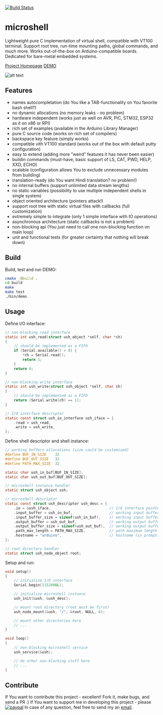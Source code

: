 [![Build Status](https://travis-ci.org/marcinbor85/microshell.svg?branch=main)](https://travis-ci.org/marcinbor85/microshell)
# microshell
Lightweight pure C implementation of virtual shell, compatible with VT100 terminal.
Support root tree, run-time mounting paths, global commands, and much more.
Works out-of-the-box on Arduino-compatible boards.
Dedicated for bare-metal embedded systems.

[Project Homepage](https://microshell.pl/)
[DEMO](https://microshell.pl/demo)

![alt text](https://github.com/marcinbor85/microshell/blob/main/website/screen.png?raw=true "Screenshot")

## Features
* names autocompletation (do You like a TAB-functionality on You favorite bash shell?)
* no dynamic allocations (no memory leaks - no problem)
* hardware independent (works just as well on AVR, PIC, STM32, ESP32 as it on x86 or RPI)
* rich set of examples (available in the Arduino Library Manager)
* pure C source code (works on rich set of compilers)
* backspace key feature (simply works)
* compatible vith VT100 standard (works out of the box with default putty configuration)
* easy to extend (adding more "weird" features it has never been easier)
* buildin commands (must-have, basic support of LS, CAT, PWD, HELP, XXD, ECHO)
* scalable (configuration allows You to exclude unnecessary modules from building)
* translation-ready (do You want Hindi translation? no problem!)
* no internal buffers (support unlimited data stream lengths)
* no static variables (possibility to use multiple independent shells in single system)
* object oriented architecture (pointers attack!)
* support root tree with static virtual files with callbacks (full customization)
* extremely simple to integrate (only 1 simple interface with IO operations)
* asynchronous architecture (static callbacks is not a problem)
* non-blocking api (You just need to call one non-blocking function on main loop)
* unit and functional tests (for greater certainty that nothing will break down)

## Build

Build, test and run DEMO:

```sh
cmake -Bbuild .
cd build
make
make test
./bin/demo
```

## Usage

Define I/O interface:

```c
// non-blocking read interface
static int ush_read(struct ush_object *self, char *ch)
{
    // should be implemented as a FIFO
    if (Serial.available() > 0) {
        *ch = Serial.read();
        return 1;
    }
    return 0;
}

// non-blocking write interface
static int ush_write(struct ush_object *self, char ch)
{
    // should be implemented as a FIFO
    return (Serial.write(ch) == 1);
}

// I/O interface descriptor
static const struct ush_io_interface ush_iface = {
    .read = ush_read,
    .write = ush_write,
};
```

Define shell descriptor and shell instance:

```c
// working buffers allocations (size could be customized)
#define BUF_IN_SIZE    32
#define BUF_OUT_SIZE   32
#define PATH_MAX_SIZE  32

static char ush_in_buf[BUF_IN_SIZE];
static char ush_out_buf[BUF_OUT_SIZE];

// microshell instance handler
static struct ush_object ush;

// microshell descriptor
static const struct ush_descriptor ush_desc = {
    .io = &ush_iface,                           // I/O interface pointer
    .input_buffer = ush_in_buf,                 // working input buffer
    .input_buffer_size = sizeof(ush_in_buf),    // working input buffer size
    .output_buffer = ush_out_buf,               // working output buffer
    .output_buffer_size = sizeof(ush_out_buf),  // working output buffer size
    .path_max_length = PATH_MAX_SIZE,           // path maximum length (stack)
    .hostname = "arduino",                      // hostname (in prompt)
};

// root directory handler
static struct ush_node_object root;
```

Setup and run:

```c
void setup()
{
    // initialize I/O interface
    Serial.begin(115200UL);

    // initialize microshell instance
    ush_init(&ush, &ush_desc);

    // mount root directory (root must be first)
    ush_node_mount(&ush, "/", &root, NULL, 0);

    // mount other directories here
    // ...
}

void loop()
{
    // non-blocking microshell service
    ush_service(&ush);

    // do other non-blocking stuff here
    // ...
}
```

## Contribute

If You want to contribute this project - excellent! Fork it, make bugs, and send a PR :)
If You want to support me in developing this project - please [![paypal](https://www.paypalobjects.com/en_US/i/btn/btn_donate_LG.gif)](https://www.paypal.com/cgi-bin/webscr?cmd=_s-xclick&hosted_button_id=EQJAX25PAQKCS)
In case of any question, feel free to send my an <a href="mailto: marcinbor85@microshell.pl">email</a>.
